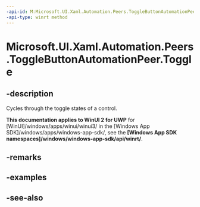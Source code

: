 ```yaml
---
-api-id: M:Microsoft.UI.Xaml.Automation.Peers.ToggleButtonAutomationPeer.Toggle
-api-type: winrt method
---
```


<!-- Method syntax
public void Toggle()
-->

# Microsoft.UI.Xaml.Automation.Peers.ToggleButtonAutomationPeer.Toggle

## -description
Cycles through the toggle states of a control.

**This documentation applies to WinUI 2 for UWP** for [WinUI]/windows/apps/winui/winui3/ in the [Windows App SDK]/windows/apps/windows-app-sdk/, see the **[Windows App SDK namespaces]/windows/windows-app-sdk/api/winrt/**.

## -remarks

## -examples

## -see-also
